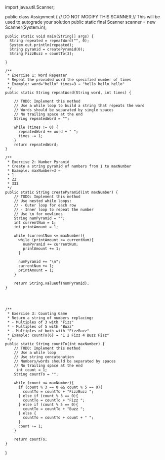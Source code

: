 import java.util.Scanner;
 
public class Assignment {
    // DO NOT MODIFY THIS SCANNER
    // This will be used to autograde your solution
    public static final Scanner scanner = new Scanner(System.in);
   
    public static void main(String[] args) {
      String repeated = repeatWord("", 0);
      System.out.println(repeated);
      String pyramid = createPyramid(0);
      String FizzBuzz = countTo(3);
     
    }
   
    /**
     * Exercise 1: Word Repeater
     * Repeat the provided word the specified number of times
     * Example: word="hello" times=3 → "hello hello hello"
     */
    public static String repeatWord(String word, int times) {
       
        // TODO: Implement this method
        // Use a while loop to build a string that repeats the word
        // Words should be separated by single spaces
        // No trailing space at the end
        String repeatedWord = "";
       
        while (times != 0) {
          repeatedWord += word + " ";
          times -= 1;
        }
        return repeatedWord;
    }
   
    /**
     * Exercise 2: Number Pyramid
     * Create a string pyramid of numbers from 1 to maxNumber
     * Example: maxNumber=3 →
     * 1
     * 22
     * 333
     */
    public static String createPyramid(int maxNumber) {
        // TODO: Implement this method
        // Use nested while loops:
        // - Outer loop for each row
        // - Inner loop to repeat the number
        // Use \n for newlines
        String numPyramid = "";
        int currentNum = 1;
        int printAmount = 1;
 
        while (currentNum <= maxNumber){
          while (printAmount <= currentNum){
            numPyramid += currentNum;
            printAmount += 1;
          }
         
          numPyramid += "\n";
          currentNum += 1;
          printAmount = 1;
        }
     
        return String.valueOf(numPyramid);
    }
   
 
   
   
    /**
     * Exercise 3: Counting Game
     * Return a string of numbers replacing:
     * - Multiples of 3 with "Fizz"
     * - Multiples of 5 with "Buzz"
     * - Multiples of both with "FizzBuzz"
     * Example: countTo(6) → "1 2 Fizz 4 Buzz Fizz"
     */
    public static String countTo(int maxNumber) {
        // TODO: Implement this method
        // Use a while loop
        // Use string concatenation
        // Numbers/words should be separated by spaces
        // No trailing space at the end
         int count = 1;
        String countTo = "";
       
        while (count <= maxNumber){
          if (count % 3 == 0 && count % 5 == 0){
            countTo = countTo + "FizzBuzz ";
          } else if (count % 3 == 0){
            countTo = countTo + "Fizz ";
          } else if (count % 5 == 0){
            countTo = countTo + "Buzz ";
          } else {
            countTo = countTo + count + " ";
          }
          count += 1;
        }
     
        return countTo;
    }
   
 
}